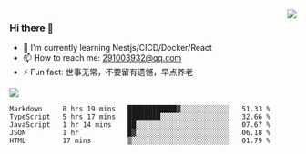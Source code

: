 <img align='right' src='https://github-readme-stats.vercel.app/api?username=niaogege&show_icons=true&theme=radical'/>

### Hi there 👋

- 🌱 I’m currently learning Nestjs/CICD/Docker/React
- 📫 How to reach me: 291003932@qq.com
- ⚡ Fun fact:  世事无常，不要留有遗憾，早点养老

![](https://github-readme-stats.vercel.app/api/top-langs/?username=niaogege&layout=compact)

<!--START_SECTION:waka-->
```text
Markdown     8 hrs 19 mins   ████████████▓░░░░░░░░░░░░   51.33 % 
TypeScript   5 hrs 17 mins   ████████░░░░░░░░░░░░░░░░░   32.66 % 
JavaScript   1 hr 14 mins    ██░░░░░░░░░░░░░░░░░░░░░░░   07.67 % 
JSON         1 hr            █▓░░░░░░░░░░░░░░░░░░░░░░░   06.18 % 
HTML         17 mins         ▒░░░░░░░░░░░░░░░░░░░░░░░░   01.79 % 
```
<!--END_SECTION:waka-->
